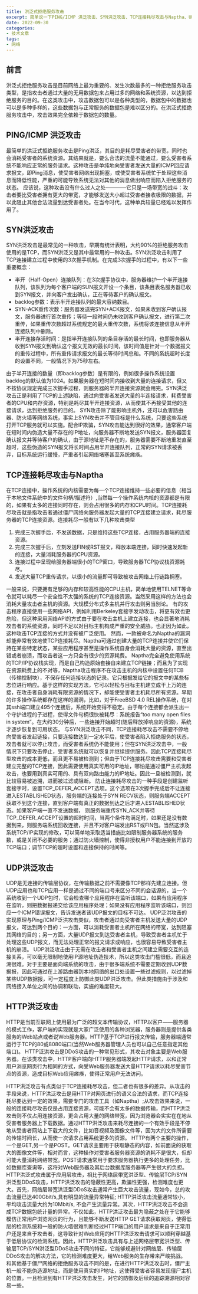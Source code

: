 ```yaml
---
title: 洪泛式拒绝服务攻击
excerpt: 简单说一下PING/ICMP 洪泛攻击、SYN洪泛攻击、TCP连接耗尽攻击与Naptha、UDP洪泛攻击、HTTP洪泛攻击
date: 2022-09-30
categories:
- 技术文章
tags:
- 网络
---
```


## 前言
洪泛式拒绝服务攻击是目前网络上最为重要的、发生次数最多的一种拒绝服务攻击类型，是指攻击者通过大量的无用数据包来占用过多的网络和系统资源，以达到拒绝服务的目的。在这类攻击中，攻击数据包可以是各种类型的，数据包中的数据也可以是多种多样的，这些数据包与正常服务的数据包是难以区分的。在洪泛式拒绝服务攻击中，攻击效果完全依赖于数据包的数量。

## PING/ICMP 洪泛攻击
最简单的洪泛式拒绝服务攻击是Ping洪泛，其目的是耗尽受害者的带宽，同时也会消耗受害者的系统资源。其结果就是，要么合法的流量不能通过，要么受害者系统不能响应正常的服务请求。这种攻击是单纯地向受害者发送大量的ICMP回应请求报文，即Ping消息，使受害者网络出现拥塞，或使受害者系统忙于处理这些消息而降低性能，严重的可能导致系统无法对其他的消息做出响应而陷入拒绝服务的状态。
应该说，这种攻击没有什么过人之处————它只是一场带宽的战斗：攻击者要比受害者拥有更大的带宽，才能够发送大小超过受害者接收极限的数据，并以此阻止其他合法流量到达受害者处。在当今时代，这种单兵较量已经难以发挥作用了。

## SYN洪泛攻击
SYN洪泛攻击是最常见的一种攻击，早期有统计表明，大约90%的拒绝服务攻击使用的是TCP，而SYN洪泛又是其中最常用的一种攻击。SYN洪泛攻击利用了TCP连接建立过程中使用的3次握手机制。在完成3次握手的过程中，有以下一些重要概念：
- 半开（Half-Open）连接队列：在3次握手协议中，服务器维护一个半开连接队列，该队列为每个客户端的SUN报文开设一个条目，该条目表名服务器已收到SYN报文，并向客户发出确认，正在等待客户的确认报文。
- backlog参数：表示半开连接队列的最大容纳数目。
- SYN-ACK重传次数：服务器发送完SYN+ACK报文，如果未收到客户确认报文，服务器进行首次重传；等待一段时间仍未收到客户确认报文，进行第二次重传，如果重传次数超过系统规定的最大重传次数，系统将该连接信息从半开连接队列中删除。
- 半开连接存活时间：是指半开连接队列的条目存活的最长时间，也即服务器从收到SYN报文到确认这个报文无效的最长时间，该时间值是针对一个数据报文的重传过程中，所有重传请求报文的最长等待时间总和。不同的系统超时长度的设置不同，一般情况下为75秒左右。

由于半开连接的数量（即backlog参数）是有限的，例如很多操作系统设置backlog的默认值为1024。如果服务器在短时间内接收到大量的连接请求，但又不按协议规定完成三次握手过程，则服务器的半开连接资源就会用完。SYN洪泛攻击正是利用了TCP的上述缺陷，通过向受害者发送大量的半连接请求，耗费受害者的CPU和内存资源，特别是耗尽其半开连接资源，从而使其不再接受其他的连接请求，达到拒绝服务的目的。
SYN攻击除了能影响主机外，还可以危害路由器、防火墙等网络系统，事实上SYN攻击并不管目标是什么系统，只要这些系统打开TCP服务就可以实施。配合IP欺骗，SYN攻击能达到很好的效果，通常客户端在短时间内伪造大量不存在的IP地址，向服务器不断地发送SYN报文，服务器回复确认报文并等待客户的确认，由于源地址是不存在的，服务器需要不断地重发直至超时，这些伪造的SYN报文将长时间占用半开连接队列，正常的SYN请求被丢弃，目标系统运行缓慢，严重者引起网络堵塞甚至系统瘫痪。

## TCP连接耗尽攻击与Naptha
在TCP连接中，操作系统的内核需要为每一个TCP连接维持一些必要的信息（相当于本地文件系统中的文件句柄/描述符）,当然每一个操作系统内核的资源都是有限的，如果有太多的连接同时存在，则会占用很多的内存和CPU时间。TCP连接耗尽攻击就是指攻击者通过僵尸网络向服务器发起大量的TCP连接建立请求，耗尽服务器的TCP连接资源。连接耗尽一般有以下几种攻击类型
1. 完成三次握手后，不发送数据，只是维持这些TCP连接，占用服务器端的连接资源。
2. 完成三次握手后，立刻发送FIN或RST报文，释放本端连接，同时快速发起新的连接，大量消耗服务器的CPU资源。
3. 连接过程中呈现给服务器端很小的TCP窗口，导致服务器TCP协议栈资源耗尽。
4. 发送大量TCP重传请求，以很小的流量即可导致被攻击网络上行链路拥塞。

一般来说，只要拥有足够的内存和较高性能的CPU主机，简单地使用TELNET等命令就可以耗尽一个安全性不太强的系统的TCP连接资源。当然采用这样的方法也会消耗大量攻击者主机的资源。大规模分布式多主机并行攻击则另当别论。
有的攻击程序直接使用一些网络API，例如利用Berkeley套接字发动攻击，将更有效也更危险，但这种采用网络API的方式由于要在攻击主机上建立连接，也会显著地消耗攻击者的系统资源，同时不足以对目标主机构成严重的安全威胁。也正因为如此，这种攻击TCP连接的方式并没有被广泛使用。
然而，一款被命名为Naptha的漏洞却能非常有效地使TCP连接耗尽。Naptha可通过创建大量的TCP连接并使它们保持在某些特定状态，某些应用程序甚至是操作系统自身会消耗大量的资源，直至出错或者崩溃，而攻击者这一方只会有很少的资源耗费。
Naptha完全避免使用系统的TCP/IP协议栈实现，而是自己构造原始套接自来建立TCP链接；而且为了实现在资源耗费上的不对等，Naptha攻击程序不在攻击主机的内核中设置任何TCB（传输控制块），不保存任何连接状态的记录。它只根据发给它的报文中的某些标志位进行响应。基于这样的实现方法，它可以轻松与目标主机建立成干上万的连接，在攻击者自身消耗有限资源的情况下，却能使受害者主机耗尽所有资源。早期的许多操作系统都存在这样的漏洞，比如，对于FreeBSD 4.0 REL操作系统，在对其ssh端口建立495个连接后，系统开始变得不稳定。由于每个连接都会派生出一个守护进程的子进程，使得文件句柄很快被耗尽：系统报告“too many open files in system”。在大约30分钟后，一些连接开始超时(随后释放掉响应的资源)，系统才逐步恢复到可用状态。
与SYN洪泛攻击不同，TCP连接耗尽攻击不需要不停地向受害者发起链接，只要连接数达到一定水平后，使受害者陷入拒绝服务的状态，攻击者就可以停止攻击，而受害者系统仍不能使用；但在SYN洪泛攻击中，一般情况下只要攻击停止，受害者系统就可以恢复并继续提供服务。因此TCP连接耗尽型攻击的成本更低，而且更不易被检测到；但由于TCP连接耗尽攻击需要和受害者建立完整的TCP连接，因此需要使用真实可用的IP地址，哪怕是通过僵尸主机发起攻击，也要用到真实可用的、具有双向路由能力的IP地址。因此一旦被检测到，就比较容易被追溯，进而被过滤或阻断。
防止连接耗尽攻击的一种手段是创建监听套接字时，设置TCP_DEFER_ACCEPT选项。这个选项在3次握手完成后不让连接进入ESTABLISHED状态，服务端的连接处于SYN RECV状态，则服务端ACCEPT获取不到这个连接，直到客户端有真正的数据到达之后才进人ESTABLISHED状态。如果客户端一直不发送数据， 则服务端重传SYN_ACK并等待TCP_DEFER_ACCEPT设置的超时时间，当两个条件均满足时，如果还是没有数据到来，则服务端系统回收连接，并且不对客户端发出RST或FIN包。当然这涉及系统TCP/IP实现的修改，可以简单地采取适当措施比如限制服务器系统的服务数，或是关闭不必要的服务；通过防火墙控制，使得非授权用户不能连接到开放的TCP端口；调节TCP的超时设置和连接保持的时间等。

## UDP洪泛攻击
UDP是无连接的传输层协议，在传输数据之前不需要像TCP那样先建立连接。但UDP应用也和TCP应用一样是通过不同的端口号来区分不同的会话源的，当一个系统收到一个UDP包时，它会检查哪个应用程序在监听该端口，如果有应用程序在监听，则把数据报递交给该应用程序处理；如果没有应用程序监听该端口，则回应一个ICMP错误报文，告诉发送者该UDP报文的目标不可达。
UDP泛洪攻击的实现原理与Ping/ICMP泛洪攻击类似，攻击者通过向受害者主机发送大量的UDP报文，可达到两个目的：一方面，可以消耗受害者主机所在网络的带宽，达到阻塞其网络的目的；另一方面，大量UDP报文到达受害者主机，导致受害者主机忙于处理这些UDP报文，而无法处理正常的报文请求或响应，也很容易导致受害者主机的崩溃。
UDP洪泛攻击由于无需在攻击者和受害者主机之间建立需要交互的连接关系，可以毫无限制地使用IP源地址伪造技术，所以这类攻击门槛很低，而且追溯很难。对于主要是面向端系统的攻击，由于很多端系统不需要定期收到UDP数据报，因此可通过在上游路由器到本地网络的出口处设置一些过滤规则，以过滤掉某些UDP数据报，可一定程度上防御此类UDP洪泛攻击。但此类措施由于涉及和网络接入单位之间的协调和联动，实施的难度较大。

## HTTP洪泛攻击
HTTP是当前互联网上使用最为广泛的超文本传输协议，HTTP以客户——服务器的模式工作，客户端的实现就是大家广泛使用的各种浏览器，服务器则是提供各类服务的Web站点或者说Web服务器。HTTP基于TCP进行报文传输，服务器端通常运行于TCP的80或8080端口(当然Web服务器管理人员也可以自己任意指定其他端口)。
HTTP泛洪攻击是DDoS攻击的一种常见形式，其攻击对象主要是Web服务器。在该类攻击中，HTTP客户端向HTTP服务器端发起HTTP请求，以和正常用户浏览网页行为相同的方式，向受Web服务器发送大量HTTP请求以耗尽受害节点的资源，造成目标Web应用瘫痪，使得正常用户无法访问。


HTTP洪泛攻击有点类似于TCP连接耗尽攻击，但二者也有很多的差异。从攻击的手段来说，HTTP洪泛攻击是用HTTP对网页进行的语义合法的请求，而TCP连接耗尽要达到一定的效果，需要专门的攻击工具（如Naptha）;从攻击效果来说，一般的连接耗尽攻击仅是占用连接资源，可能不会有太多的数据传输，而HTTP洪泛攻击则不仅占用连接资源，更会占用大量的网络带宽，因为浏览器会实实在在地从受害者服务器上下载数据。通过HTTP洪泛攻击来耗尽连接的一个有效手段是不停地从受害者网站上下载大的文件，比如音视频及图像文件等，因为大的文件所需要的传输时间长，从而使一次请求占用系统更多的资源。
HTTP有两个主要的操作，一个是GET,另一个是POST。GET请求主要用于获取静态的内容，如前面说的获取大的图像文件等，相对而言，这种操作对受害者服务器资源的消耗不是很大，但却可能大量消耗网络带宽。POST请求通常用于要求服务器执行更多的处理任务，比如数据库查询等，这将对Web服务器及其后台数据库服务器等产生很大的负担。
HTTP洪泛式攻击属于应用层攻击，相比于网络层带宽洪泛型、传输层TCP/SYN洪泛型DDoS攻击，HTTP洪泛攻击的隐蔽性更高，欺骗性更强，检测难度也更大。首先，网络层带宽洪泛型DDoS攻击通常产生巨大攻击流量，现如今，总的攻击流量已达400Gbit/s,具有明显的流量异常特征; HTTP洪泛攻击流量通常较小，平均攻击流量大约为10Mbit/s, 不会产生流量异常。其次，HTTP洪泛攻击不会造成TCP数据包统计量的异常。不仅如此，HTTP洪泛攻击最为隐蔽之处在于它能够模仿正常用户浏览网页的行为，且能够不断发送HTTP GET请求获取网页，使得低层的检测系统和一般的防火墙很难判断经过HTTP端口的用户请求是来自于正常用户还是来自于攻击者，这导致针对Web应用的HTTP洪泛攻击请求可以顺利穿越基于低层协议的检测系统。因此，HTTP洪泛攻击具有与上述网络层带宽洪泛型、传输层TCP/SYN洪泛型DDoS攻击不同的特征，它能够规避针对网络层、传输层DDoS攻击的解决方法，它的检测难度更大，给Web服务的生存带来严峻挑战。
和其他基于僵尸网络的拒绝服务攻击不同的是，在进行HTTP洪泛攻击时，僵尸主机一般不能伪造源地址，而是使用真实的IP地址，这使得受害者容易发现僵尸主机的位置。一且检测到有HTTP洪泛攻击发生，对它的防御及后续的追踪溯源相对容易一些。